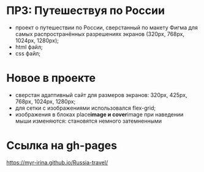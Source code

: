 # ПР3: Путешествуя по России

- проект о путешествии по России, сверстанный по макету Фигма для самых распространённых разрешениях экранов (320px, 768px, 1024px, 1280px);
- html файл;
- css файл;

# Новое в проекте

- сверстан адаптивный сайт для размеров экранов: 320px, 425px, 768px, 1024px, 1280px;
- для сетки с изображениями использовался flex-grid;
- изображения в блоках place**image и cover**image при наведении мыши изменяются: становятся немного затемненными

# Ссылка на gh-pages

https://myr-irina.github.io/Russia-travel/

